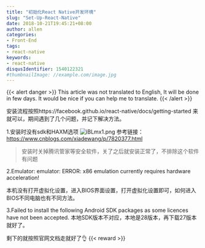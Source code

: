 ```yaml
---
title: "初始化React Native开发环境"
slug: "Set-Up-React-Native"
date: 2018-10-21T19:45:21+08:00
author: allen
categories:
- Front-End
tags:
- react-native
keywords:
- react-native
disqusIdentifier: 1540122321
#thumbnailImage: //example.com/image.jpg
---
```


{{< alert danger >}}
  This article was not translated to English, It will be done in few days. It would be nice if you can help me to translate.
{{< /alert >}}

安装流程按照https://facebook.github.io/react-native/docs/getting-started 来就可以，期间遇到了几个问题，并记下解决方法。
<!--more-->

1.安装时没有sdk和HAXM选项
![iBLmx1.png](https://s1.ax1x.com/2018/10/21/iBLmx1.png)
参考链接： https://www.cnblogs.com/xiadewang/p/7820377.html

> 安装时关掉腾讯管家等安全软件，关了之后就安装正常了，不排除这个软件有问题

2.Emulator: emulator: ERROR: x86 emulation currently requires hardware acceleration!

本机没有打开虚拟化设置，进入BIOS界面设置，打开虚拟化设置即可，如何进入BIOS不同电脑也有不同方法。

3.Failed to install the following Android SDK packages as some licences have not been accepted.
本地SDK版本不对应，本地是28版本，再下载27版本就好了。

剩下的就按照官网文档走就好了👌
{{< reward >}}
